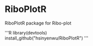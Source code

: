 # RiboPlotR
RiboPlotR package for Ribo-plot

'''R
library(devtools)  
install_github("hsinyenwu/RiboPlotR")
'''
